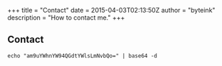 +++
title = "Contact"
date = 2015-04-03T02:13:50Z
author = "byteink"
description = "How to contact me."
+++

## Contact
```shell
echo "am9uYWhnYW94QGdtYWlsLmNvbQo=" | base64 -d
```
